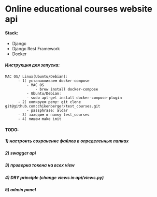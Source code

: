# Online educational courses website api

#### Stack:
- Django
- Django Rest Framework
- Docker
##### Инструкция для запуска:
    MAC OS/ Linux(Ubuntu/Debian):
          - 1) устанавливаем docker-compose
              - MAC OS
                  - brew install docker-compose
              - Ubuntu/Debian:
              - sudo apt-get install docker-compose-plugin
          - 2) копируем репу: git clone git@github.com:chikenberger/test_courses.git
              - passphrase: aldar
          - 3) заходим в папку test_courses
          - 4) пишем make init


#### TODO:
##### 1) настроить сохранение файлов в определенных папках
##### 2) swagger api
##### 3) проверка токена на всех view
##### 4) DRY principle (change views in api/views.py)
##### 5) admin panel
